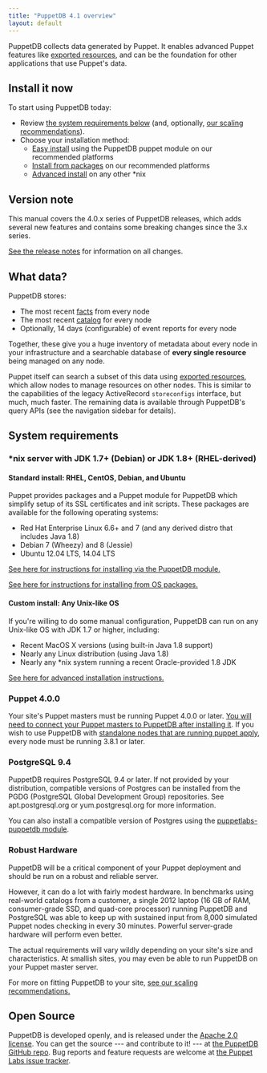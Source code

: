 ```yaml
---
title: "PuppetDB 4.1 overview"
layout: default
---
```


[exported]: /puppet/latest/reference/lang_exported.html
[connect]: ./connect_puppet_master.html
[apply]: ./connect_puppet_apply.html
[install_via_module]: ./install_via_module.html
[install_from_packages]: ./install_from_packages.html
[install_advanced]: ./install_from_source.html
[scaling]: ./scaling_recommendations.html
[facts]: /puppet/latest/reference/lang_facts_and_builtin_vars.html
[catalog]: /puppet/latest/reference/lang_summary.html#compilation-and-catalogs
[releasenotes]: ./release_notes.html
[github]: https://github.com/puppetlabs/puppetdb
[tracker]: https://tickets.puppetlabs.com/browse/PDB

PuppetDB collects data generated by Puppet. It enables advanced Puppet features
like [exported resources][exported], and can be the foundation for other
applications that use Puppet's data.

Install it now
-----

To start using PuppetDB today:

* Review [the system requirements below](#system-requirements) (and, optionally,
  [our scaling recommendations][scaling]).
* Choose your installation method:
    * [Easy install][install_via_module] using the PuppetDB puppet module on our
      recommended platforms
    * [Install from packages][install_from_packages] on our recommended
      platforms
    * [Advanced install][install_advanced] on any other \*nix

Version note
-----

This manual covers the 4.0.x series of PuppetDB releases, which adds several new
features and contains some breaking changes since the 3.x series.

[See the release notes][releasenotes] for information on all
changes.


What data?
-----

PuppetDB stores:

* The most recent [facts][] from every node
* The most recent [catalog][] for every node
* Optionally, 14 days (configurable) of event reports for every node

Together, these give you a huge inventory of metadata about every node in your
infrastructure and a searchable database of **every single resource** being
managed on any node.

Puppet itself can search a subset of this data using
[exported resources][exported], which allow nodes to manage resources on other
nodes. This is similar to the capabilities of the legacy ActiveRecord
`storeconfigs` interface, but much, much faster. The remaining data is available
through PuppetDB's query APIs (see the navigation sidebar for details).

System requirements
-----

### \*nix server with JDK 1.7+ (Debian) or JDK 1.8+ (RHEL-derived)

#### Standard install: RHEL, CentOS, Debian, and Ubuntu

Puppet provides packages and a Puppet module for PuppetDB which simplify setup
of its SSL certificates and init scripts. These packages are available for the
following operating systems:

* Red Hat Enterprise Linux 6.6+ and 7 (and any derived distro that includes Java
  1.8)
* Debian 7 (Wheezy) and 8 (Jessie)
* Ubuntu 12.04 LTS, 14.04 LTS

[See here for instructions for installing via the PuppetDB module.][install_via_module]

[See here for instructions for installing from OS packages.][install_from_packages]

#### Custom install: Any Unix-like OS

If you're willing to do some manual configuration, PuppetDB can run on any
Unix-like OS with JDK 1.7 or higher, including:

* Recent MacOS X versions (using built-in Java 1.8 support)
* Nearly any Linux distribution (using Java 1.8)
* Nearly any \*nix system running a recent Oracle-provided 1.8 JDK

[See here for advanced installation instructions.][install_advanced]

### Puppet 4.0.0

Your site's Puppet masters must be running Puppet 4.0.0 or later.
[You will need to connect your Puppet masters to PuppetDB after installing it][connect].
If you wish to use PuppetDB with
[standalone nodes that are running puppet apply][apply], every node must be
running 3.8.1 or later.

### PostgreSQL 9.4

PuppetDB requires PostgreSQL 9.4 or later. If not provided by your distribution,
compatible versions of Postgres can be installed from the PGDG (PostgreSQL Global
Development Group) repositories. See apt.postgresql.org or yum.postgresql.org for
more information.

You can also install a compatible version of Postgres using the
[puppetlabs-puppetdb module][install_via_module].

### Robust Hardware

PuppetDB will be a critical component of your Puppet deployment and should be
run on a robust and reliable server.

However, it can do a lot with fairly modest hardware. In benchmarks using
real-world catalogs from a customer, a single 2012 laptop (16 GB of RAM,
consumer-grade SSD, and quad-core processor) running PuppetDB and PostgreSQL was
able to keep up with sustained input from 8,000 simulated Puppet nodes checking
in every 30 minutes. Powerful server-grade hardware will perform even better.

The actual requirements will vary wildly depending on your site's size and
characteristics. At smallish sites, you may even be able to run PuppetDB on your
Puppet master server.

For more on fitting PuppetDB to your site, [see our scaling recommendations.][scaling]

Open Source
-----

PuppetDB is developed openly, and is released under the
[Apache 2.0 license](http://www.apache.org/licenses/LICENSE-2.0.html). You can
get the source --- and contribute to it! --- at
[the PuppetDB GitHub repo][github]. Bug reports and feature requests are welcome
at [the Puppet Labs issue tracker][tracker].
